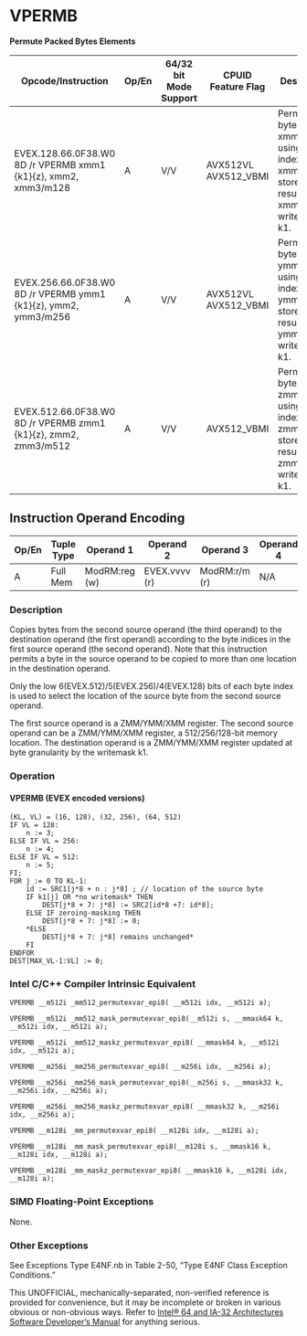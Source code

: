 # VPERMB

**Permute Packed Bytes Elements**

| Opcode/Instruction                                             | Op/En | 64/32 bit Mode Support | CPUID Feature Flag   | Description                                                                                            |
| -------------------------------------------------------------- | ----- | ---------------------- | -------------------- | ------------------------------------------------------------------------------------------------------ |
| EVEX.128.66.0F38.W0 8D /r VPERMB xmm1 {k1}{z}, xmm2, xmm3/m128 | A     | V/V                    | AVX512VL AVX512_VBMI | Permute bytes in xmm3/m128 using byte indexes in xmm2 and store the result in xmm1 using writemask k1. |
| EVEX.256.66.0F38.W0 8D /r VPERMB ymm1 {k1}{z}, ymm2, ymm3/m256 | A     | V/V                    | AVX512VL AVX512_VBMI | Permute bytes in ymm3/m256 using byte indexes in ymm2 and store the result in ymm1 using writemask k1. |
| EVEX.512.66.0F38.W0 8D /r VPERMB zmm1 {k1}{z}, zmm2, zmm3/m512 | A     | V/V                    | AVX512_VBMI          | Permute bytes in zmm3/m512 using byte indexes in zmm2 and store the result in zmm1 using writemask k1. |

## Instruction Operand Encoding

| Op/En | Tuple Type | Operand 1     | Operand 2     | Operand 3     | Operand 4 |
| ----- | ---------- | ------------- | ------------- | ------------- | --------- |
| A     | Full Mem   | ModRM:reg (w) | EVEX.vvvv (r) | ModRM:r/m (r) | N/A       |

### Description

Copies bytes from the second source operand (the third operand) to the destination operand (the first operand) according to the byte indices in the first source operand (the second operand). Note that this instruction permits a byte in the source operand to be copied to more than one location in the destination operand.

Only the low 6(EVEX.512)/5(EVEX.256)/4(EVEX.128) bits of each byte index is used to select the location of the source byte from the second source operand.

The first source operand is a ZMM/YMM/XMM register. The second source operand can be a ZMM/YMM/XMM register, a 512/256/128-bit memory location. The destination operand is a ZMM/YMM/XMM register updated at byte granularity by the writemask k1.

### Operation

#### VPERMB (EVEX encoded versions)

```
(KL, VL) = (16, 128), (32, 256), (64, 512)
IF VL = 128:
    n := 3;
ELSE IF VL = 256:
    n := 4;
ELSE IF VL = 512:
    n := 5;
FI;
FOR j := 0 TO KL-1:
    id := SRC1[j*8 + n : j*8] ; // location of the source byte
    IF k1[j] OR *no writemask* THEN
        DEST[j*8 + 7: j*8] := SRC2[id*8 +7: id*8];
    ELSE IF zeroing-masking THEN
        DEST[j*8 + 7: j*8] := 0;
    *ELSE
        DEST[j*8 + 7: j*8] remains unchanged*
    FI
ENDFOR
DEST[MAX_VL-1:VL] := 0;

```

### Intel C/C++ Compiler Intrinsic Equivalent

```
VPERMB __m512i _mm512_permutexvar_epi8( __m512i idx, __m512i a);

```

```
VPERMB __m512i _mm512_mask_permutexvar_epi8(__m512i s, __mmask64 k, __m512i idx, __m512i a);

```

```
VPERMB __m512i _mm512_maskz_permutexvar_epi8( __mmask64 k, __m512i idx, __m512i a);

```

```
VPERMB __m256i _mm256_permutexvar_epi8( __m256i idx, __m256i a);

```

```
VPERMB __m256i _mm256_mask_permutexvar_epi8(__m256i s, __mmask32 k, __m256i idx, __m256i a);

```

```
VPERMB __m256i _mm256_maskz_permutexvar_epi8( __mmask32 k, __m256i idx, __m256i a);

```

```
VPERMB __m128i _mm_permutexvar_epi8( __m128i idx, __m128i a);

```

```
VPERMB __m128i _mm_mask_permutexvar_epi8(__m128i s, __mmask16 k, __m128i idx, __m128i a);

```

```
VPERMB __m128i _mm_maskz_permutexvar_epi8( __mmask16 k, __m128i idx, __m128i a);

```

### SIMD Floating-Point Exceptions

None.

### Other Exceptions

See Exceptions Type E4NF.nb in Table 2-50, “Type E4NF Class Exception Conditions.”

This UNOFFICIAL, mechanically-separated, non-verified reference is provided for convenience, but it may be
incomplete or broken in various obvious or non-obvious
ways. Refer to [Intel® 64 and IA-32 Architectures Software Developer’s Manual](https://software.intel.com/en-us/download/intel-64-and-ia-32-architectures-sdm-combined-volumes-1-2a-2b-2c-2d-3a-3b-3c-3d-and-4) for anything serious.
